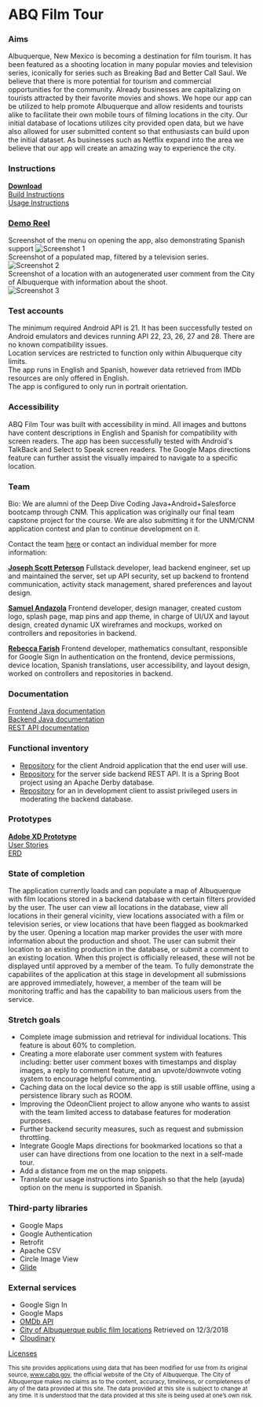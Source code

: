 # ABQ Film Tour

### Aims
Albuquerque, New Mexico is becoming a destination for film tourism. It has been featured as a shooting location in many popular movies and television series, iconically for series such as Breaking Bad and Better Call Saul. We believe that there is more potential for tourism and commercial opportunities for the community. Already businesses are capitalizing on tourists attracted by their favorite movies and shows. We hope our app can be utilized to help promote Albuquerque and allow residents and tourists alike to facilitate their own mobile tours of filming locations in the city. Our initial database of locations utilizes city provided open data, but we have also allowed for user submitted content so that enthusiasts can build upon the initial dataset. As businesses such as Netflix expand into the area we believe that our app will create an amazing way to experience the city.

### Instructions
**[Download](https://jscpeterson.com/abqfilmtour.apk)** <br />
[Build Instructions](docs/BuildInstructions.md) <br />
[Usage Instructions](docs/UsageInstructions.md)

### [Demo Reel](https://youtu.be/oqc-gk-4luM)

Screenshot of the menu on opening the app, also demonstrating Spanish support
![Screenshot 1](pics/ScreenshotSpanish600x1200.png)<br />
Screenshot of a populated map, filtered by a television series.
![Screenshot 2](pics/Screenshot2DogHouse.jpg)<br />
Screenshot of a location with an autogenerated user comment from the City of Albuquerque with information about the shoot. <br />
![Screenshot 3](pics/Screenshot3Sunport.jpg)

### Test accounts
The minimum required Android API is 21. It has been successfully tested on Android emulators and devices running API 22, 23, 26, 27 and 28. There are no known compatibility issues. <br />
Location services are restricted to function only within Albuquerque city limits. <br />
The app runs in English and Spanish, however data retrieved from IMDb resources are only offered in English. <br />
The app is configured to only run in portrait orientation. <br />

### Accessibility
ABQ Film Tour was built with accessibility in mind. All images and buttons have content descriptions in English and Spanish for compatibility with screen readers. The app has been successfully tested with Android's TalkBack and Select to Speak screen readers. The Google Maps directions feature can further assist the visually impaired to navigate to a specific location. 

### Team
Bio: We are alumni of the Deep Dive Coding Java+Android+Salesforce bootcamp through CNM. This application was originally our final team capstone project for the course. We are also submitting it for the UNM/CNM application contest and plan to continue development on it. <br />

Contact the team [here](mailto:abqfilmtour@gmail.com) or contact an individual member for more information:

[**Joseph Scott Peterson**](https://jscpeterson.github.io)
Fullstack developer, lead backend engineer, set up and maintained the server, set up API security, set up backend to frontend communication, activity stack management, shared preferences and layout design.

[**Samuel Andazola**](https://github.com/samz0la)
Frontend developer, design manager, created custom logo, splash page, map pins and app theme, in charge of UI/UX and layout design, created dynamic UX wireframes and mockups, worked on controllers and repositories in backend.

[**Rebecca Farish**](https://github.com/rebfarish)
Frontend developer, mathematics consultant, responsible for Google Sign In authentication on the frontend, device permissions, device location, Spanish translations, user accessibility, and layout design, worked on controllers and repositories in backend.

### Documentation
[Frontend Java documentation](docs/frontend/index.html) <br />
[Backend Java documentation](docs/backend/index.html) <br />
[REST API documentation](docs/rest/api.md) <br />

### Functional inventory
- [Repository](https://github.com/ABQFilmTour/ABQFilmTour) for the client Android application that the end user will use.
- [Repository](https://github.com/ABQFilmTour/ABQFilmTourBackend) for the server side backend REST API. It is a Spring Boot project using an Apache Derby database.
- [Repository](https://abqfilmtour.github.io/OdeonClient/) for an in development client to assist privileged users in moderating the backend database.

### Prototypes
**[Adobe XD Prototype](https://xd.adobe.com/view/81f12600-75b1-4f07-7cc3-a86bc45dacf9-f7c0/)** <br />
[User Stories](docs/UserStories.md) <br />
[ERD](docs/ERD.pdf)

### State of completion
The application currently loads and can populate a map of Albuquerque with film locations stored in a backend database with certain filters provided by the user. The user can view all locations in the database, view all locations in their general vicinity, view locations associated with a film or television series, or view locations that have been flagged as bookmarked by the user. Opening a location map marker provides the user with more information about the production and shoot. The user can submit their location to an existing production in the database, or submit a comment to an existing location. When this project is officially released, these will not be displayed until approved by a member of the team. To fully demonstrate the capabilites of the application at this stage in development all submissions are approved immediately, however, a member of the team will be monitoring traffic and has the capability to ban malicious users from the service. 

### Stretch goals
- Complete image submission and retrieval for individual locations. This feature is about 60% to completion.
- Creating a more elaborate user comment system with features including: better user comment boxes with timestamps and display images, a reply to comment feature, and an upvote/downvote voting system to encourage helpful commenting.
- Caching data on the local device so the app is still usable offline, using a persistence library such as ROOM.
- Improving the OdeonClient project to allow anyone who wants to assist with the team limited access to database features for moderation purposes. 
- Further backend security measures, such as request and submission throttling.
- Integrate Google Maps directions for bookmarked locations so that a user can have directions from one location to the next in a self-made tour.
- Add a distance from me on the map snippets.
- Translate our usage instructions into Spanish so that the help (ayuda) option on the menu is supported in Spanish.

### Third-party libraries
- Google Maps
- Google Authentication
- Retrofit
- Apache CSV
- Circle Image View
- [Glide](http://bumptech.github.io/glide/)

### External services
-  Google Sign In
-  Google Maps
-  [OMDb API](http://www.omdbapi.com/)
-  [City of Albuquerque public film locations](http://data.cabq.gov/business/filmlocations/filmlocationsJSON_ALL) Retrieved on 12/3/2018
- [Cloudinary](https://cloudinary.com/tos)

[Licenses](docs/Licenses.md) <br />

<sub>This site provides applications using data that has been modified for use from its original source, www.cabq.gov, the official website of the City of Albuquerque. The City of Albuquerque makes no claims as to the content, accuracy, timeliness, or completeness of any of the data provided at this site. The data provided at this site is subject to change at any time. It is understood that the data provided at this site is being used at one’s own risk.</sub>
